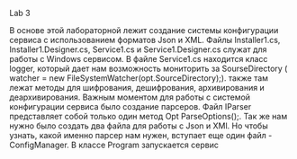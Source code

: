 Lab 3

В основе этой лабораторной лежит создание системы конфигурации сервиса с использованием форматов Json и XML. Файлы Installer1.cs, Installer1.Designer.cs, Service1.cs и Service1.Designer.cs служат для работы с Windows сервисом. В файле Service1.cs находится класс logger, который дает нам возможность мониторить за SourseDirectory ( watcher = new FileSystemWatcher(opt.SourceDirectory);). также там лежат методы для шифрования, дешифрования, архивирования и деархивирования. Важным моментом для работы с системой конфигурации сервиса было создание парсеров. Файл IParser представляет собой только один метод Opt ParseOptions();. Так же нам нужно было создать два файла для работы с Json и ХMl. Но чтобы узнать, какой именно парсер нам нужен, вступает еще один файл - ConfigManager. В классе Program запускается сервис
